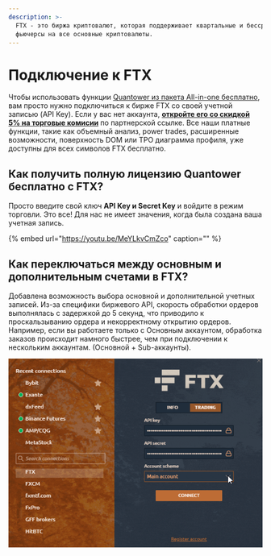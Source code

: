 ```yaml
---
description: >-
  FTX - это биржа криптовалют, которая поддерживает квартальные и бессрочные
  фьючерсы на все основные криптовалюты.
---
```


# Подключение к FTX

Чтобы использовать функции [Quantower из пакета All-in-one бесплатно](https://www.quantower.com/connections), вам просто нужно подключиться к бирже FTX со своей учетной записью \(API Key\). Если у вас нет аккаунта, [**откройте его со скидкой 5% на торговые комисии**](https://ftx.com/#a=quantower) по партнерской ссылке. Все наши платные функции, такие как объемный анализ, power trades, расширенные возможности, поверхность DOM или TPO диаграмма профиля, уже доступны для всех символов FTX бесплатно.

## Как получить полную лицензию Quantower бесплатно с FTX?

Просто введите свой ключ **API Key и Secret Key** и войдите в режим торговли. Это все! Для нас не имеет значения, когда была создана ваша учетная запись. 

{% embed url="https://youtu.be/MeYLkvCmZco" caption="" %}

## Как переключаться между основным и дополнительным счетами в FTX?

Добавлена ​​возможность выбора основной и дополнительной учетных записей. Из-за специфики биржевого API, скорость обработки ордеров выполнялась с задержкой до 5 секунд, что приводило к проскальзыванию ордера и некорректному открытию ордеров. Например, если вы работаете только с Основным аккаунтом, обработка заказов происходит намного быстрее, чем при подключении к нескольким аккаунтам. \(Основной + Sub-аккаунты\).

![](../.gitbook/assets/ftx-accounts.gif)


